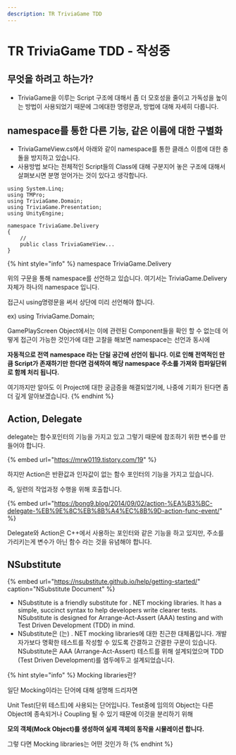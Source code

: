```yaml
---
description: TR TriviaGame TDD
---
```


# TR TriviaGame TDD - 작성중

## 무엇을 하려고 하는가?

* TriviaGame을 이루는 Script 구조에 대해서 좀 더 모호성을 줄이고 가독성을 높이는 방법이 사용되었기 때문에 그에대한 명령문과, 방법에 대해 자세히 다룹니다.

## namespace를 통한 다른 기능, 같은 이름에 대한 구별화

* TriviaGameView.cs에서 아래와 같이 namespace를 통한 클래스 이름에 대한 충돌을 방지하고 있습니다.
* 사용방법 보다는 전체적인 Script들의 Class에 대해 구분지어 놓은 구조에 대해서 살펴보시면 분명 얻어가는 것이 있다고 생각합니다.

```text
using System.Linq;
using TMPro;
using TriviaGame.Domain;
using TriviaGame.Presentation;
using UnityEngine;

namespace TriviaGame.Delivery
{
    // 
    public class TriviaGameView...
}
```

{% hint style="info" %}
namespace TriviaGame.Delivery

위의 구문을 통해 namespace를 선언하고 있습니다. 여기서는 TriviaGame.Delivery 자체가 하나의 namespace 입니다.

접근시 using명령문을 써서 상단에 미리 선언해야 합니다.

ex\) using TriviaGame.Domain;



GamePlayScreen Object에서는 이에 관련된 Component들을 확인 할 수 없는데 어떻게 접근이 가능한 것인가에 대한 고찰을 해보면 namespace는 선언과 동시에 

**자동적으로 전역 namespace 라는 단일 공간에 선언이 됩니다. 이로 인해 전역적인 만큼 Script가 존재하기만 한다면 검색하여 해당 namespace 주소를 가져와 컴파일단위로 함께 처리 됩니다.**

여기까지만 알아도 이 Project에 대한 궁금증을 해결되었기에, 나중에 기회가 된다면 좀 더 깊게 알아보겠습니다.
{% endhint %}

##  Action, Delegate

delegate는 함수포인터의 기능을 가지고 있고 그렇기 때문에 참조하기 위한 변수를 만들어야 합니다.

{% embed url="https://mrw0119.tistory.com/19" %}

하지만 Action은 반환값과 인자값이 없는 함수 포인터의 기능을 가지고 있습니다.

즉, 일련의 작업과정 수행을 위해 호출합니다.

{% embed url="https://bong9.blog/2014/09/02/action-%EA%B3%BC-delegate-%EB%9E%8C%EB%8B%A4%EC%8B%9D-action-func-event/" %}

Delegate와 Action은 C++에서 사용하는 포인터와 같은 기능을 하고 있지만, 주소를 가리키는게 변수가 아닌 함수 라는 것을 유념해야 합니다. 

## NSubstitute

{% embed url="https://nsubstitute.github.io/help/getting-started/" caption="NSubstitute Document" %}

* NSubstitute is a friendly substitute for . NET mocking libraries. It has a simple, succinct syntax to help developers write clearer tests. NSubstitute is designed for Arrange-Act-Assert \(AAA\) testing and with Test Driven Development \(TDD\) in mind.
* NSubstitute은 \(는\) . NET mocking libraries에 대한 친근한 대체품입니다. 개발자가보다 명확한 테스트를 작성할 수 있도록 간결하고 간결한 구문이 있습니다. NSubstitute은 AAA \(Arrange-Act-Assert\) 테스트를 위해 설계되었으며 TDD \(Test Driven Development\)를 염두에두고 설계되었습니다.

{% hint style="info" %}
Mocking libraries란?

일단 Mocking이라는 단어에 대해 설명해 드리자면

Unit Test\(단위 테스트\)에 사용되는 단어입니다. Test중에 임의의 Object는 다른 Object에 종속되거나 Coupling 될 수 있기 때문에 이것을 분리하기 위해 

**모의 객체\(Mock Object\)를  생성하여 실제 객체의 동작을 시뮬레이션 합니다.**

그렇 다면 Mocking libraries는 어떤 것인가 하
{% endhint %}

